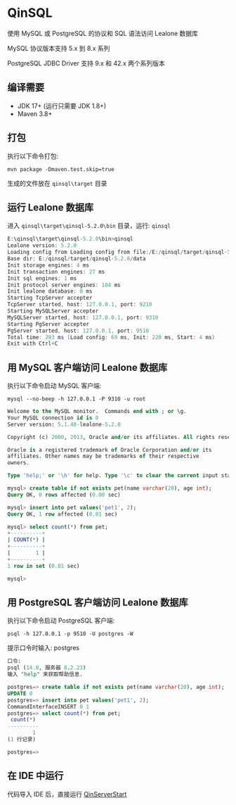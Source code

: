 # QinSQL

使用 MySQL 或 PostgreSQL 的协议和 SQL 语法访问 Lealone 数据库

MySQL 协议版本支持 5.x 到 8.x 系列

PostgreSQL JDBC Driver 支持 9.x 和 42.x 两个系列版本


## 编译需要

* JDK 17+ (运行只需要 JDK 1.8+)
* Maven 3.8+


## 打包

执行以下命令打包:

`mvn package -Dmaven.test.skip=true`

生成的文件放在 `qinsql\target` 目录


## 运行 Lealone 数据库

进入 `qinsql\target\qinsql-5.2.0\bin` 目录，运行: `qinsql`

```java
E:\qinsql\target\qinsql-5.2.0\bin>qinsql
Lealone version: 5.2.0
Loading config from Loading config from file:/E:/qinsql/target/qinsql-5.2.0/conf/lealone.yaml
Base dir: E:/qinsql/target/qinsql-5.2.0/data
Init storage engines: 4 ms
Init transaction engines: 27 ms
Init sql engines: 1 ms
Init protocol server engines: 184 ms
Init lealone database: 0 ms
Starting TcpServer accepter
TcpServer started, host: 127.0.0.1, port: 9210
Starting MySQLServer accepter
MySQLServer started, host: 127.0.0.1, port: 9310
Starting PgServer accepter
PgServer started, host: 127.0.0.1, port: 9510
Total time: 293 ms (Load config: 69 ms, Init: 220 ms, Start: 4 ms)
Exit with Ctrl+C
```

## 用 MySQL 客户端访问 Lealone 数据库

执行以下命令启动 MySQL 客户端:

`mysql --no-beep -h 127.0.0.1 -P 9310 -u root`

```sql
Welcome to the MySQL monitor.  Commands end with ; or \g.
Your MySQL connection id is 0
Server version: 5.1.48-lealone-5.2.0

Copyright (c) 2000, 2013, Oracle and/or its affiliates. All rights reserved.

Oracle is a registered trademark of Oracle Corporation and/or its
affiliates. Other names may be trademarks of their respective
owners.

Type 'help;' or '\h' for help. Type '\c' to clear the current input statement.

mysql> create table if not exists pet(name varchar(20), age int);
Query OK, 0 rows affected (0.00 sec)

mysql> insert into pet values('pet1', 2);
Query OK, 1 row affected (0.01 sec)

mysql> select count(*) from pet;
+----------+
| COUNT(*) |
+----------+
|        1 |
+----------+
1 row in set (0.01 sec)

mysql>
```


## 用 PostgreSQL 客户端访问 Lealone 数据库

执行以下命令启动 PostgreSQL 客户端:

`psql -h 127.0.0.1 -p 9510 -U postgres -W`

提示口令时输入: postgres

```sql
口令:
psql (14.0, 服务器 8.2.23)
输入 "help" 来获取帮助信息.

postgres=> create table if not exists pet(name varchar(20), age int);
UPDATE 0
postgres=> insert into pet values('pet1', 2);
CommandInterfaceINSERT 0 1
postgres=> select count(*) from pet;
 count(*)
----------
        1
(1 行记录)

postgres=>
```


## 在 IDE 中运行

代码导入 IDE 后，直接运行 [QinServerStart](https://github.com/qinsql/QinSQL/blob/master/qinsql-test/src/test/java/org/qinsql/test/QinServerStart.java)

